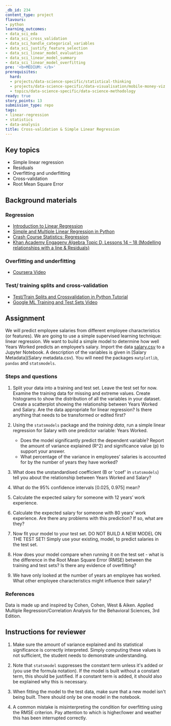 ```yaml
---
_db_id: 234
content_type: project
flavours:
- python
learning_outcomes:
- data_sci_eda
- data_sci_cross_validation
- data_sci_handle_categorical_variables
- data_sci_justify_feature_selection
- data_sci_linear_model_evaluation
- data_sci_linear_model_summary
- data_sci_linear_model_overfitting
pre: '<b>MEDIUM: </b>'
prerequisites:
  hard:
  - projects/data-science-specific/statistical-thinking
  - projects/data-science-specific/data-visualisation/mobile-money-viz
  - topics/data-science-specific/data-science-methodology
ready: true
story_points: 13
submission_type: repo
tags:
- linear-regression
- statistics
- data-analysis
title: Cross-validation & Simple Linear Regression
---
```


## Key topics

- Simple linear regression
- Residuals
- Overfitting and underfitting
- Cross-validation
- Root Mean Square Error

## Background materials

### Regression

- [Introduction to Linear Regression](https://github.com/justmarkham/DAT4/blob/master/notebooks/08_linear_regression.ipynb)
- [Simple and Multiple Linear Regression in Python](https://towardsdatascience.com/simple-and-multiple-linear-regression-in-python-c928425168f9)
- [Crash Course Statistics: Regression](https://youtu.be/WWqE7YHR4Jc)
- [Khan Academy Engageny Algebra Topic D, Lessons 14 – 18 (Modelling relationships with a line & Residuals)](https://www.khanacademy.org/math/engageny-alg-1/alg1-2/alg1-2d-modeling-relationships-line/v/fitting-a-line-to-data)

### Overfitting and underfitting

- [Coursera Video](https://www.coursera.org/lecture/python-machine-learning/overfitting-and-underfitting-fVStr)

### Test/ training splits and cross-validation

- [Test/Train Splits and Crossvalidation in Python Tutorial](https://towardsdatascience.com/train-test-split-and-cross-validation-in-python-80b61beca4b6)
- [Google ML Training and Test Sets Video](https://developers.google.com/machine-learning/crash-course/training-and-test-sets/video-lecture)

## Assignment

We will predict employee salaries from different employee characteristics (or features).
We are going to use a simple supervised learning technique: linear regression. We want to build a simple model to determine how well Years Worked predicts an employee’s salary.
Import the data [salary.csv](salary.csv) to a Jupyter Notebook. A description of the variables is given in [Salary Metadata](Salary metadata.csv). You will need the packages `matplotlib`, `pandas` and `statsmodels`.

### Steps and questions

1. Split your data into a training and test set. Leave the test set for now. Examine the training data for missing and extreme values. Create histograms to show the distribution of all the variables in your dataset. Create a scatterplot showing the relationship between Years Worked and Salary. Are the data appropriate for linear regression? Is there anything that needs to be transformed or edited first?

2. Using the ``statsmodels`` package and the _training data_, run a simple linear regression for Salary with one predictor variable: Years Worked.
   - Does the model significantly predict the dependent variable? Report the amount of variance explained (R^2) and significance value (p) to support your answer.
   - What percentage of the variance in employees’ salaries is accounted for by the number of years they have worked?

3. What does the unstandardised coefficient (B or 'coef' in `statsmodels`) tell you about the relationship between Years Worked and Salary?

4. What do the 95% confidence intervals [0.025, 0.975] mean?

5. Calculate the expected salary for someone with 12 years’ work experience.

6. Calculate the expected salary for someone with 80 years’ work experience. Are there any problems with this prediction? If so, what are they?

7. Now fit your model to your test set. DO NOT BUILD A NEW MODEL ON THE TEST SET! Simply use your existing, model, to predict salaries in the test set.

8. How does your model compare when running it on the test set - what is the difference in the Root Mean Square Error (RMSE) between the training and test sets? Is there any evidence of overfitting?

9. We have only looked at the number of years an employee has worked. What other employee characteristics might influence their salary?

### References

Data is made up and inspired by Cohen, Cohen, West & Aiken. Applied Multiple Regression/Correlation Analysis for the Behavioral Sciences, 3rd Edition.

## Instructions for reviewer

1. Make sure the amount of variance explained and its statistical significance is correctly interpreted. Simply computing these values is not sufficient, the student needs to demonstrate understanding.

2. Note that `statsmodel` suppresses the constant term unless it's added or (you use the formula notation). If the model is built without a constant term, this should be justified. If a constant term is added, it should also be explained why this is necessary.

3. When fitting the model to the test data, make sure that a new model isn't being built. There should only be one model in the notebook.

4. A common mistake is misinterpreting the condition for overfitting using the RMSE criterion. Pay attention to which is higher/lower and weather this has been interrupted correctly.
